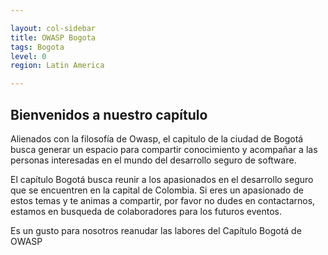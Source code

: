 ```yaml
---

layout: col-sidebar
title: OWASP Bogota
tags: Bogota
level: 0
region: Latin America

---
```


## Bienvenidos a nuestro capítulo 


Alienados con la filosofía de Owasp, el capitulo de la ciudad de Bogotá busca generar un espacio para compartir conocimiento y acompañar a las personas interesadas en el mundo del desarrollo seguro de software.

El capítulo Bogotá busca reunir a los apasionados en el desarrollo seguro que se encuentren en la capital de Colombia. Si eres un apasionado de estos temas y te animas a compartir, por favor no dudes en contactarnos, estamos en busqueda de colaboradores para los futuros eventos.

Es un gusto para nosotros reanudar las labores del Capítulo Bogotá de OWASP

<!-- Standard Chapter Page Template
This is an example of a Project or Chapter page.
Please change these items to indicate the actual information you wish to present. In addition to this information, the 'front-matter' above the text should be modified to reflect your actual information.  An explanation of each of the front-matter items is below:

{front matter for this file}
## Bienvenidos
Es un gusto para nosotros reanudar las labores del Capítulo Bogotá de OWASP
```
- layout: This is the layout used by project and chapter pages.  You should leave this value as col-sidebar
- title: This is the title of your project or chapter page, usually the name.  For example, OWASP Zed Attack Proxy or OWASP Baltimore
- tags: This is a space-delimited list of tags you associate with your project or chapter.  If you are using tabs, at least one of these tags should be unique in order to be used in the tabs files (an example tab is included in this repo) 
- region: This is the region you are in according to our data
```

{copy for this file (index.md)}

Replace the text above the commented area with your information in the format below:
```
## Bienvenidos a nuestro capítulo 

Alienados con la filosofía de Owasp, el capitulo de la ciudad de Bogotá busca generar un espacio para compartir conocimiento y acompañar a las personas interesadas en el mundo del desarrollo seguro de software.

El capítulo Bogotá busca reunir a los apasionados en el desarrollo seguro que se encuentren en la capital de Colombia. Si eres un apasionado de estos temas y te animas a compartir, por favor no dudes en contactarnos, estamos en busqueda de colaboradores para los futuros eventos.

OWASP en español en Youtube
Subscribete al canal oficial de contenido en español de OWASP.
## Participation
The Open Web Application Security Project (OWASP) is a nonprofit foundation that works to improve the security of software. All of our projects ,tools, documents, forums, and chapters are free and open to anyone interested in improving application security. 

Chapters are led by local leaders in accordance with the [Chapter Leader Handbook](/www-policy/rules-of-procedure/chapter-handbook). Financial contributions should only be made online using the authorized online donation button. To be a SPEAKER at ANY OWASP Chapter in the world simply review the [speaker agreement](/www-policy/speaker-agreement) and then contact the local chapter leader with details of what OWASP Project, independent research, or related software security topic you would like to present.

Everyone is welcome and encouraged to participate in our [Projects](/projects), [Local Chapters](/chapters), [Events](/events), [Online Groups](https://groups.google.com/a/owasp.com/){:target='_blank'}, and [Community Slack Channel](https://owasp.slack.com/){:target='_blank'}. We especially encourage diversity in all our initiatives. OWASP is a fantastic place to learn about application security, to network, and even to build your reputation as an expert. We also encourage you to be [become a member](/membership) or consider a [donation](/donate) to support our ongoing work.

## Local News
- Meeting Location
- Everyone is welcome to join us at our chapter meetings.
e the commented area with your information in t
```
{info.md}

This separate file is where you should place links to your Google Group and Meetup page. It will be automatically rendered in the column sidebar.

{leaders.md}

Another separate file that should simply include each leaders name with mailto link as a list. It will also be automatically rendered in the column sidebar.

-->
